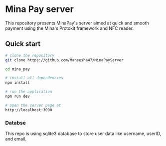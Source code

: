 # Mina Pay server

This repository presents MinaPay's server aimed at quick and smooth payment using the Mina's Protokit framework and NFC reader.

## Quick start

```zsh
# clone the repository
git clone https://github.com/Maneesha47/MinaPayServer

cd mina_pay

# install all dependencies
npm install

# run the application
npm run dev
```

``` zsh
# open the server page at
http://localhost:3000
```
### Databse
This repo is using sqlite3 database to store user data like username, userID, and email.
